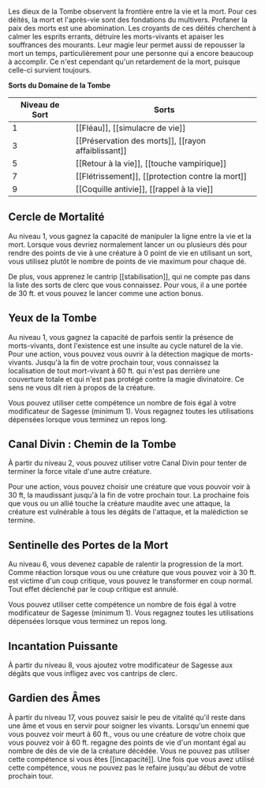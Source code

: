 Les dieux de la Tombe observent la frontière entre la vie et la mort. Pour ces déités, la mort et l'après-vie sont des fondations du multivers. Profaner la paix des morts est une abomination. Les croyants de ces déités cherchent à calmer les esprits errants, détruire les morts-vivants et apaiser les souffrances des mourants. Leur magie leur permet aussi de repousser la mort un temps, particulièrement pour une personne qui a encore beaucoup à accomplir. Ce n'est cependant qu'un retardement de la mort, puisque celle-ci survient toujours.

**Sorts du Domaine de la Tombe**

| Niveau de Sort | Sorts                                             |
| -------------- | ------------------------------------------------- |
| 1              | [[Fléau]], [[simulacre de vie]] |
| 3              | [[Préservation des morts]], [[rayon affaiblissant]]     |
| 5              | [[Retour à la vie]], [[touche vampirique]]   |
| 7              | [[Flétrissement]], [[protection contre la mort]]         |
| 9              | [[Coquille antivie]], [[rappel à la vie]]         |

## Cercle de Mortalité

Au niveau 1, vous gagnez la capacité de manipuler la ligne entre la vie et la mort. Lorsque vous devriez normalement lancer un ou plusieurs dés pour rendre des points de vie à une créature à 0 point de vie en utilisant un sort, vous utilisez plutôt le nombre de points de vie maximum pour chaque dé.

De plus, vous apprenez le cantrip [[stabilisation]], qui ne compte pas dans la liste des sorts de clerc que vous connaissez. Pour vous, il a une portée de 30 ft. et vous pouvez le lancer comme une action bonus.

## Yeux de la Tombe

Au niveau 1, vous gagnez la capacité de parfois sentir la présence de morts-vivants, dont l'existence est une insulte au cycle naturel de la vie. Pour une action, vous pouvez vous ouvrir à la détection magique de morts-vivants. Jusqu'à la fin de votre prochain tour, vous connaissez la localisation de tout mort-vivant à 60 ft. qui n'est pas derrière une couverture totale et qui n'est pas protégé contre la magie divinatoire. Ce sens ne vous dit rien à propos de la créature.

Vous pouvez utiliser cette compétence un nombre de fois égal à votre modificateur de Sagesse (minimum 1). Vous regagnez toutes les utilisations dépensées lorsque vous terminez un repos long.

## Canal Divin : Chemin de la Tombe

À partir du niveau 2, vous pouvez utiliser votre Canal Divin pour tenter de terminer la force vitale d'une autre créature.

Pour une action, vous pouvez choisir une créature que vous pouvoir voir à 30 ft, la maudissant jusqu'à la fin de votre prochain tour. La prochaine fois que vous ou un allié touche la créature maudite avec une attaque, la créature est vulnérable à tous les dégâts de l'attaque, et la malédiction se termine.

## Sentinelle des Portes de la Mort

Au niveau 6, vous devenez capable de ralentir la progression de la mort. Comme réaction lorsque vous ou une créature que vous pouvez voir à 30 ft. est victime d'un coup critique, vous pouvez le transformer en coup normal. Tout effet déclenché par le coup critique est annulé.

Vous pouvez utiliser cette compétence un nombre de fois égal à votre modificateur de Sagesse (minimum 1). Vous regagnez toutes les utilisations dépensées lorsque vous terminez un repos long.

## Incantation Puissante

À partir du niveau 8, vous ajoutez votre modificateur de Sagesse aux dégâts que vous infligez avec vos cantrips de clerc.

## Gardien des Âmes

À partir du niveau 17, vous pouvez saisir le peu de vitalité qu'il reste dans une âme et vous en servir pour soigner les vivants. Lorsqu'un ennemi que vous pouvez voir meurt à 60 ft., vous ou une créature de votre choix que vous pouvez voir à 60 ft. regagne des points de vie d'un montant égal au nombre de dés de vie de la créature décédée. Vous ne pouvez pas utiliser cette compétence si vous êtes [[incapacité]]. Une fois que vous avez utilisé cette compétence, vous ne pouvez pas le refaire jusqu'au début de votre prochain tour.
